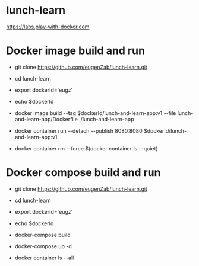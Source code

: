 # lunch-learn


https://labs.play-with-docker.com

# Docker image build and run

- git clone https://github.com/eugenZab/lunch-learn.git

- cd lunch-learn

- export dockerId='eugz'

- echo $dockerId

- docker image build --tag $dockerId/lunch-and-learn-app:v1 --file lunch-and-learn-app/Dockerfile ./lunch-and-learn-app

- docker container run --detach --publish 8080:8080 $dockerId/lunch-and-learn-app:v1

- docker container rm --force $(docker container ls --quiet)


# Docker compose build and run

- git clone https://github.com/eugenZab/lunch-learn.git

- cd lunch-learn

- export dockerId='eugz'

- echo $dockerId

- docker-compose build

- docker-compose up -d

- docker container ls --all
